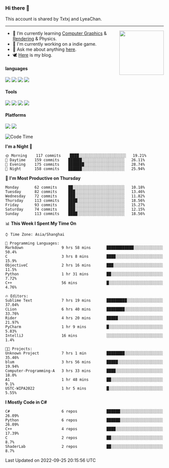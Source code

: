 ### Hi there 👋

This account is shared by Txtxj and LyeaChan.

---

<img align="right" height="141" src="https://github-readme-stats.vercel.app/api?username=txtxj&theme=tokyonight&show_icons=true&count_private=true">

- 🌱 I’m currently learning [Computer Graphics](https://github.com/txtxj/GAMES101) & [Rendering](https://github.com/txtxj/GAMES202) & Physics.
- 🐶 I'm currently working on a indie game.
- 💬 Ask me about anything [here](https://github.com/txtxj/txtxj/issues).
- 🕊️ [Here](https://txtxj.top) is my blog.

#### languages

![](https://img.shields.io/badge/C++-00599C?logo=cplusplus&logoColor=fff)
![](https://img.shields.io/badge/Python-3e74a2?logo=python&logoColor=fff)
![](https://img.shields.io/badge/C%23-239120?logo=csharp&logoColor=fff)
![](https://img.shields.io/badge/C-A8B9CC?logo=c&logoColor=555)


#### Tools

![](https://img.shields.io/badge/JetBrains-000000?logo=jetbrains&logoColor=fff)
![](https://img.shields.io/badge/Unity-FFFFFF?logo=unity&logoColor=000)
![](https://img.shields.io/badge/SublimeText_3-FF9800?logo=sublimetext&logoColor=fff)
![](https://img.shields.io/badge/Blender-F5792A?logo=blender&logoColor=fff)


#### Platforms

![](https://img.shields.io/badge/Windows_10-0078D6?logo=windows&logoColor=fff)
![](https://img.shields.io/badge/Ubuntu_20.04-E95420?logo=ubuntu&logoColor=fff)


<!--START_SECTION:waka-->
![Code Time](http://img.shields.io/badge/Code%20Time-336%20hrs%2022%20mins-blue)

**I'm a Night 🦉** 

```text
🌞 Morning    117 commits    ████░░░░░░░░░░░░░░░░░░░░░   19.21% 
🌆 Daytime    159 commits    ██████░░░░░░░░░░░░░░░░░░░   26.11% 
🌃 Evening    175 commits    ███████░░░░░░░░░░░░░░░░░░   28.74% 
🌙 Night      158 commits    ██████░░░░░░░░░░░░░░░░░░░   25.94%

```
📅 **I'm Most Productive on Thursday** 

```text
Monday       62 commits     ██░░░░░░░░░░░░░░░░░░░░░░░   10.18% 
Tuesday      82 commits     ███░░░░░░░░░░░░░░░░░░░░░░   13.46% 
Wednesday    72 commits     ███░░░░░░░░░░░░░░░░░░░░░░   11.82% 
Thursday     113 commits    ████░░░░░░░░░░░░░░░░░░░░░   18.56% 
Friday       93 commits     ███░░░░░░░░░░░░░░░░░░░░░░   15.27% 
Saturday     74 commits     ███░░░░░░░░░░░░░░░░░░░░░░   12.15% 
Sunday       113 commits    ████░░░░░░░░░░░░░░░░░░░░░   18.56%

```


📊 **This Week I Spent My Time On** 

```text
⌚︎ Time Zone: Asia/Shanghai

💬 Programming Languages: 
Markdown                 9 hrs 58 mins       ████████████░░░░░░░░░░░░░   50.4% 
C                        3 hrs 8 mins        ████░░░░░░░░░░░░░░░░░░░░░   15.9% 
ObjectiveC               2 hrs 16 mins       ███░░░░░░░░░░░░░░░░░░░░░░   11.5% 
Python                   1 hr 31 mins        ██░░░░░░░░░░░░░░░░░░░░░░░   7.72% 
C++                      56 mins             █░░░░░░░░░░░░░░░░░░░░░░░░   4.76%

🔥 Editors: 
Sublime Text             7 hrs 19 mins       █████████░░░░░░░░░░░░░░░░   37.04% 
CLion                    6 hrs 40 mins       ████████░░░░░░░░░░░░░░░░░   33.76% 
Rider                    4 hrs 20 mins       █████░░░░░░░░░░░░░░░░░░░░   21.97% 
PyCharm                  1 hr 9 mins         █░░░░░░░░░░░░░░░░░░░░░░░░   5.83% 
IntelliJ                 16 mins             ░░░░░░░░░░░░░░░░░░░░░░░░░   1.4%

🐱‍💻 Projects: 
Unknown Project          7 hrs 1 min         ████████░░░░░░░░░░░░░░░░░   35.46% 
blum                     3 hrs 56 mins       █████░░░░░░░░░░░░░░░░░░░░   19.94% 
Computer-Programming-A   3 hrs 33 mins       ████░░░░░░░░░░░░░░░░░░░░░   18.0% 
A1                       1 hr 48 mins        ██░░░░░░░░░░░░░░░░░░░░░░░   9.1% 
USTC-WIPA2022            1 hr 5 mins         █░░░░░░░░░░░░░░░░░░░░░░░░   5.55%

```

**I Mostly Code in C#** 

```text
C#                       6 repos             ██████░░░░░░░░░░░░░░░░░░░   26.09% 
Python                   6 repos             ██████░░░░░░░░░░░░░░░░░░░   26.09% 
C++                      4 repos             ████░░░░░░░░░░░░░░░░░░░░░   17.39% 
C                        2 repos             ██░░░░░░░░░░░░░░░░░░░░░░░   8.7% 
ShaderLab                2 repos             ██░░░░░░░░░░░░░░░░░░░░░░░   8.7%

```



 Last Updated on 2022-09-25 20:15:56 UTC
<!--END_SECTION:waka-->
